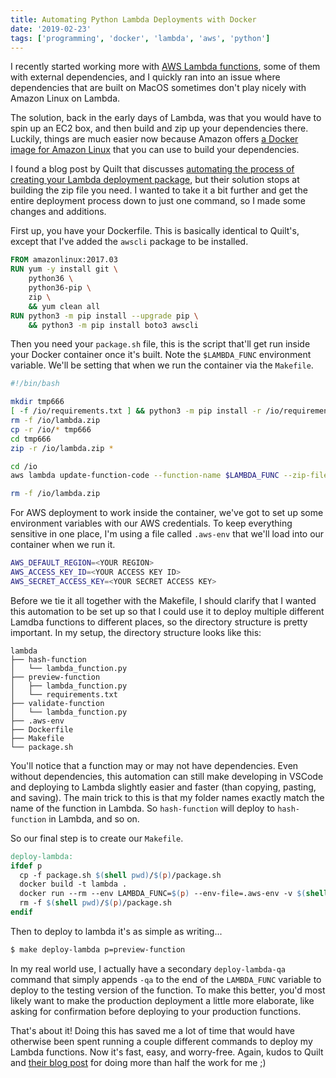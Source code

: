 ```yaml
---
title: Automating Python Lambda Deployments with Docker
date: '2019-02-23'
tags: ['programming', 'docker', 'lambda', 'aws', 'python']
---
```


I recently started working more with [AWS Lambda functions](https://aws.amazon.com/lambda/), some of them with external dependencies, and I quickly ran into an issue where dependencies that are built on MacOS sometimes don't play nicely with Amazon Linux on Lambda.

The solution, back in the early days of Lambda, was that you would have to spin up an EC2 box, and then build and zip up your dependencies there. Luckily, things are much easier now because Amazon offers [a Docker image for Amazon Linux](https://hub.docker.com/_/amazonlinux/) that you can use to build your dependencies.

I found a blog post by Quilt that discusses [automating the process of creating your Lambda deployment package](https://blog.quiltdata.com/an-easier-way-to-build-lambda-deployment-packages-with-docker-instead-of-ec2-9050cd486ba8), but their solution stops at building the zip file you need. I wanted to take it a bit further and get the entire deployment process down to just one command, so I made some changes and additions.

First up, you have your Dockerfile. This is basically identical to Quilt's, except that I've added the `awscli` package to be installed.

```dockerfile
FROM amazonlinux:2017.03
RUN yum -y install git \
    python36 \
    python36-pip \
    zip \
    && yum clean all
RUN python3 -m pip install --upgrade pip \
    && python3 -m pip install boto3 awscli 
```

Then you need your `package.sh` file, this is the script that'll get run inside your Docker container once it's built. Note the `$LAMBDA_FUNC` environment variable. We'll be setting that when we run the container via the `Makefile`.

```bash
#!/bin/bash

mkdir tmp666
[ -f /io/requirements.txt ] && python3 -m pip install -r /io/requirements.txt -t tmp666
rm -f /io/lambda.zip
cp -r /io/* tmp666
cd tmp666
zip -r /io/lambda.zip *

cd /io
aws lambda update-function-code --function-name $LAMBDA_FUNC --zip-file fileb://lambda.zip

rm -f /io/lambda.zip
```

For AWS deployment to work inside the container, we've got to set up some environment variables with our AWS credentials. To keep everything sensitive in one place, I'm using a file called `.aws-env` that we'll load into our container when we run it.

```bash
AWS_DEFAULT_REGION=<YOUR REGION>
AWS_ACCESS_KEY_ID=<YOUR ACCESS KEY ID>
AWS_SECRET_ACCESS_KEY=<YOUR SECRET ACCESS KEY>
```

Before we tie it all together with the Makefile, I should clarify that I wanted this automation to be set up so that I could use it to deploy multiple different Lamdba functions to different places, so the directory structure is pretty important. In my setup, the directory structure looks like this:

```
lambda
├── hash-function
│   └── lambda_function.py
├── preview-function
│   ├── lambda_function.py
│   └── requirements.txt
├── validate-function
│   └── lambda_function.py
├── .aws-env
├── Dockerfile
├── Makefile
└── package.sh
```

You'll notice that a function may or may not have dependencies. Even without dependencies, this automation can still make developing in VSCode and deploying to Lambda slightly easier and faster (than copying, pasting, and saving). The main trick to this is that my folder names exactly match the name of the function in Lambda. So `hash-function` will deploy to `hash-function` in Lambda, and so on.

So our final step is to create our `Makefile`.

```makefile
deploy-lambda:
ifdef p
  cp -f package.sh $(shell pwd)/$(p)/package.sh
  docker build -t lambda .
  docker run --rm --env LAMBDA_FUNC=$(p) --env-file=.aws-env -v $(shell pwd)/$(p):/io -t lambda bash /io/package.sh
  rm -f $(shell pwd)/$(p)/package.sh
endif
```

Then to deploy to lambda it's as simple as writing...

 ```bash
 $ make deploy-lambda p=preview-function
 ```

In my real world use, I actually have a secondary `deploy-lambda-qa` command that simply appends `-qa` to the end of the `LAMBDA_FUNC` variable to deploy to the testing version of the function. To make this better, you'd most likely want to make the production deployment a little more elaborate, like asking for confirmation before deploying to your production functions.

That's about it! Doing this has saved me a lot of time that would have otherwise been spent running a couple different commands to deploy my Lambda functions. Now it's fast, easy, and worry-free. Again, kudos to Quilt and [their blog post](https://blog.quiltdata.com/an-easier-way-to-build-lambda-deployment-packages-with-docker-instead-of-ec2-9050cd486ba8) for doing more than half the work for me ;)